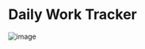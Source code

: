 # Daily Work Tracker

![image](https://user-images.githubusercontent.com/3486950/56367791-6eb3a380-61cc-11e9-88c8-41ede79dece1.png)
